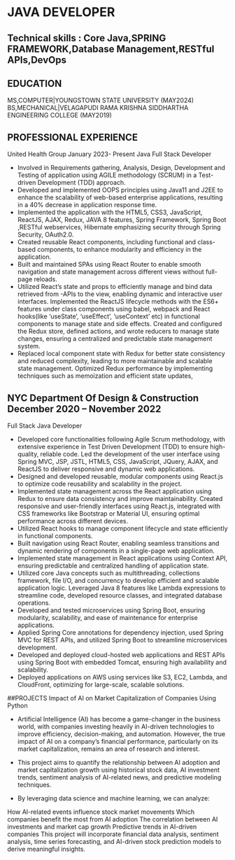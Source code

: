  # JAVA DEVELOPER

## Technical skills : Core Java,SPRING FRAMEWORK,Database Management,RESTful APIs,DevOps
## EDUCATION
MS,COMPUTER|YOUNGSTOWN STATE UNIVERSITY (MAY2024)
BS,MECHANICAL|VELAGAPUDI RAMA KRISHNA SIDDHARTHA ENGINEERING COLLEGE (MAY2019)
## PROFESSIONAL EXPERIENCE
United Health Group                                                                                                                                January 2023- Present
 Java Full Stack Developer


- Involved in Requirements gathering, Analysis, Design, Development and Testing of application using AGILE methodology (SCRUM) in a Test-driven Development (TDD) approach.
- Developed and implemented OOPS principles using Java11 and J2EE to enhance the scalability of web-based enterprise applications, resulting in a 40% decrease in application response time.
- Implemented the application with the HTML5, CSS3, JavaScript, ReactJS, AJAX, Redux, JAVA 8 features, Spring Framework, Spring Boot ,RESTful webservices, Hibernate emphasizing security through Spring Security, OAuth2.0.
- Created reusable React components, including functional and class-based components, to enhance modularity and efficiency in the application.
- Built and maintained SPAs using React Router to enable smooth navigation and state management across different views without full-page reloads.
- Utilized React’s state and props to efficiently manage and bind data retrieved from -APIs to the view, enabling dynamic and interactive user interfaces.
Implemented the ReactJS lifecycle methods with the ES6+ features under class components using babel, webpack and React hooks(like ‘useState’, ‘useEffect’, ‘useContext’ etc) in functional components to manage state and side effects.
Created and configured the Redux store, defined actions, and wrote reducers to manage state changes, ensuring a centralized and predictable state management system.
- Replaced local component state with Redux for better state consistency and reduced complexity, leading to more maintainable and scalable state management.
Optimized Redux performance by implementing techniques such as memoization and efficient state updates,
## NYC Department Of Design & Construction                                                                           December 2020 – November 2022
Full Stack Java Developer

- Developed core functionalities following Agile Scrum methodology, with extensive experience in Test Driven Development (TDD) to ensure high-quality, reliable code.
Led the development of the user interface using Spring MVC, JSP, JSTL, HTML5, CSS, JavaScript, JQuery, AJAX, and ReactJS to deliver responsive and dynamic web applications.
- Designed and developed reusable, modular components using React.js to optimize code reusability and scalability in the project.
 - Implemented state management across the React application using Redux to ensure data consistency and improve maintainability.
Created responsive and user-friendly interfaces using React.js, integrated with CSS frameworks like Bootstrap or Material UI, ensuring optimal performance across different devices.
- Utilized React hooks to manage component lifecycle and state efficiently in functional components.
- Built navigation using React Router, enabling seamless transitions and dynamic rendering of components in a single-page web application.
- Implemented state management in React applications using Context API, ensuring predictable and centralized handling of application state.
- Utilized core Java concepts such as multithreading, collections framework, file I/O, and concurrency to develop efficient and scalable application logic.
Leveraged Java 8 features like Lambda expressions to streamline code, developed resource classes, and integrated database operations.
- Developed and tested microservices using Spring Boot, ensuring modularity, scalability, and ease of maintenance for enterprise applications.
- Applied Spring Core annotations for dependency injection, used Spring MVC for REST APIs, and utilized Spring Boot to streamline microservices development.
- Developed and deployed cloud-hosted web applications and REST APIs using Spring Boot with embedded Tomcat, ensuring high availability and scalability.
- Deployed applications on AWS using services like S3, EC2, Lambda, and CloudFront, optimizing for large-scale, scalable solutions.

##PROJECTS
Impact of AI on Market Capitalization of Companies Using Python

- Artificial Intelligence (AI) has become a game-changer in the business world, with companies investing heavily in AI-driven technologies to improve efficiency, decision-making, and automation. However, the true impact of AI on a company’s financial performance, particularly on its market capitalization, remains an area of research and interest.

- This project aims to quantify the relationship between AI adoption and market capitalization growth using historical stock data, AI investment trends, sentiment analysis of AI-related news, and predictive modeling techniques.

- By leveraging data science and machine learning, we can analyze:

How AI-related events influence stock market movements
Which companies benefit the most from AI adoption
The correlation between AI investments and market cap growth
Predictive trends in AI-driven companies
This project will incorporate financial data analysis, sentiment analysis, time series forecasting, and AI-driven stock prediction models to derive meaningful insights.


